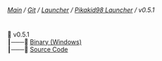 ###### [Main](https://pikakid98.github.io) / [Git](https://git-pikakid98.github.io) / [Launcher](https://git-pikakid98.github.io/launcher) / [Pikakid98 Launcher](https://git-pikakid98.github.io/launcher/pikakid98-launcher) / v0.5.1
<h1></h1>

📂 v0.5.1
\
┃───📄 [Binary (Windows)](https://github.com/Git-Pikakid98/pikakid98-launcher/releases/download/v0.5.1/Pikakid98.Launcher.exe)
\
┃───📄 [Source Code](https://github.com/Git-Pikakid98/pikakid98-launcher/archive/refs/tags/v0.5.1.zip)
